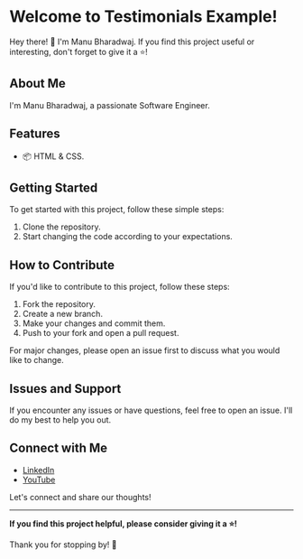 # Welcome to Testimonials Example!

Hey there! 👋 I'm Manu Bharadwaj. If you find this project useful or interesting, don't forget to give it a ⭐️!

## About Me

I'm Manu Bharadwaj, a passionate Software Engineer.

## Features

- 📦 HTML & CSS.

## Getting Started

To get started with this project, follow these simple steps:

1. Clone the repository.
2. Start changing the code according to your expectations.

## How to Contribute

If you'd like to contribute to this project, follow these steps:

1. Fork the repository.
2. Create a new branch.
3. Make your changes and commit them.
4. Push to your fork and open a pull request.

For major changes, please open an issue first to discuss what you would like to change.

## Issues and Support

If you encounter any issues or have questions, feel free to open an issue. I'll do my best to help you out.

## Connect with Me

- [LinkedIn](https://www.linkedin.com/in/manu-bharadwaj-3507a345/)
- [YouTube](https://www.youtube.com/@code-with-Bharadwaj)

Let's connect and share our thoughts!

---

**If you find this project helpful, please consider giving it a ⭐️!**

Thank you for stopping by! 🌟
